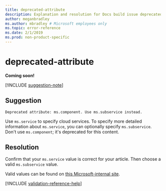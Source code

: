 ```yaml
---
title: deprecated-attribute
description: Explanation and resolution for Docs build issue deprecated-attribute
author: meganbradley
ms.author: mbradley # Microsoft employees only
ms.topic: error-reference
ms.date: 2/1/2019
ms.prod: non-product-specific
---
```

# deprecated-attribute

**Coming soon!**

[!INCLUDE [suggestion-note](includes/suggestion-note.md)]

## Suggestion

`Deprecated attribute: ms.component. Use ms.subservice instead.`

Use `ms.service` to specify cloud services. To specify more detailed information about `ms.service`, you can optionally specify `ms.subservice`. Don't use `ms.component`; it's deprecated for this content.

## Resolution

Confirm that your `ms.service` value is correct for your article. Then choose a valid `ms.subservice` value.

Valid values can be found on [this Microsoft-internal site](https://docsmetadatatool.azurewebsites.net/allowlists).

<!--make sure to add this file to your includes folder and verify the path-->
[!INCLUDE [validation-reference-help](includes/validation-reference-help.md)]
